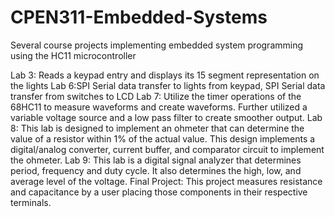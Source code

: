 CPEN311-Embedded-Systems
========================

Several course projects implementing embedded system programming using the HC11 microcontroller

Lab 3: Reads a keypad entry and displays its 15 segment representation on the lights
Lab 6:SPI Serial data transfer to lights from keypad, SPI Serial data transfer from switches to LCD
Lab 7: Utilize the timer operations of the 68HC11 to measure waveforms and create waveforms.  Further utilized a variable voltage source and a low pass filter to create smoother output.
Lab 8: This lab is designed to implement an ohmeter that can determine the value of a
		resistor within 1% of the actual value.  This design implements a digital/analog
		converter, current buffer, and comparator circuit to implement the ohmeter.
Lab 9: This lab is a digital signal analyzer that determines period, frequency and duty cycle.
		It also determines the high, low, and average level of the voltage.
Final Project: This project measures resistance and capacitance by a user placing those components in their respective terminals.
